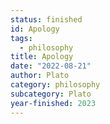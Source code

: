 ```yaml
---
status: finished
id: Apology
tags:
  - philosophy
title: Apology
date: "2022-08-21"
author: Plato
category: philosophy
subcategory: Plato
year-finished: 2023
---
```

